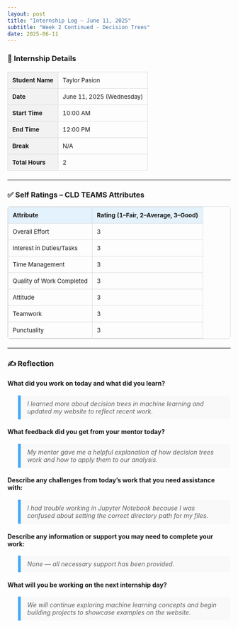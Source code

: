 ```yaml
---
layout: post
title: "Internship Log – June 11, 2025"
subtitle: "Week 2 Continued - Decision Trees"
date: 2025-06-11
---
```


<style>
  .log-table {
    width: 100%;
    border-collapse: collapse;
    margin: 20px 0;
    font-size: 0.95em;
  }
  .log-table th, .log-table td {
    border: 1px solid #ddd;
    padding: 10px;
    text-align: left;
  }
  .log-table th {
    background-color: #f2f2f2;
  }
  .rating-table {
    margin-top: 10px;
    border: 1px solid #ddd;
    border-radius: 6px;
    overflow: hidden;
  }
  .rating-table th {
    background-color: #E3F2FD;
  }
  blockquote {
    background: #f9f9f9;
    border-left: 6px solid #42A5F5;
    padding: 10px 15px;
    font-style: italic;
  }
</style>

### 📝 Internship Details

<table class="log-table">
  <tr><th>Student Name</th><td>Taylor Pasion</td></tr>
  <tr><th>Date</th><td>June 11, 2025 (Wednesday)</td></tr>
  <tr><th>Start Time</th><td>10:00 AM</td></tr>
  <tr><th>End Time</th><td>12:00 PM</td></tr>
  <tr><th>Break</th><td>N/A</td></tr>
  <tr><th>Total Hours</th><td>2</td></tr>
</table>

---

### ✅ Self Ratings – CLD TEAMS Attributes

<table class="log-table rating-table">
  <tr><th>Attribute</th><th>Rating (1–Fair, 2–Average, 3–Good)</th></tr>
  <tr><td>Overall Effort</td><td>3</td></tr>
  <tr><td>Interest in Duties/Tasks</td><td>3</td></tr>
  <tr><td>Time Management</td><td>3</td></tr>
  <tr><td>Quality of Work Completed</td><td>3</td></tr>
  <tr><td>Attitude</td><td>3</td></tr>
  <tr><td>Teamwork</td><td>3</td></tr>
  <tr><td>Punctuality</td><td>3</td></tr>
</table>

---

### ✍️ Reflection

#### What did you work on today and what did you learn?

<blockquote>
I learned more about decision trees in machine learning and updated my website to reflect recent work.
</blockquote>

#### What feedback did you get from your mentor today?

<blockquote>
My mentor gave me a helpful explanation of how decision trees work and how to apply them to our analysis.
</blockquote>

#### Describe any challenges from today’s work that you need assistance with:

<blockquote>
I had trouble working in Jupyter Notebook because I was confused about setting the correct directory path for my files.
</blockquote>

#### Describe any information or support you may need to complete your work:

<blockquote>
None — all necessary support has been provided.
</blockquote>

#### What will you be working on the next internship day?

<blockquote>
We will continue exploring machine learning concepts and begin building projects to showcase examples on the website.
</blockquote>
